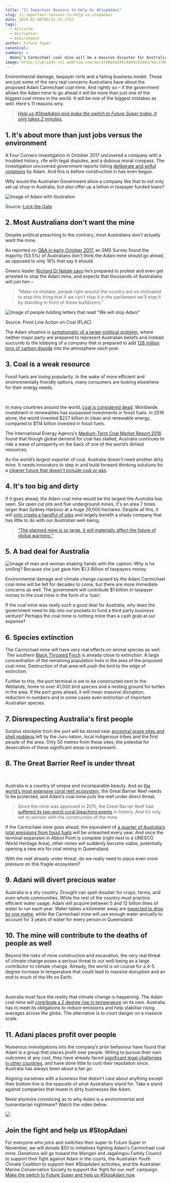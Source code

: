 ```yaml
---
title: "11 Important Reasons to Help Us #StopAdani"
slug: 11-important-reasons-to-help-us-stopadani
date: 2019-02-06T09:51:31.275Z
tags: 
  - Activism
  - Disruption
  - Environment
author: Future Super
canonical: 
summary: >-
  Adani’s Carmichael coal mine will be a massive disaster for Australians everywhere, and you can help Future Super stop it. Find out more. 
image: https://uploads-ssl.webflow.com/5ec37dbb4834014045cd346d/5ec37dbc48340173a0cd3dad_stop%20adani%20(1).jpg
---
```


Environmental damage, taxpayer rorts and a failing business model. These are just some of the very real concerns Australians have about the proposed Adani Carmichael coal mine. And rightly so – if the government allows the Adani mine to go ahead it will be more than just one of the biggest coal mines in the world. It will be one of the biggest mistakes as well. Here's 11 reasons why.

> [_Help us #StopAdani and make the switch to Future Super today. It only takes 2 minutes._](https://www.myfuturesuper.com.au/switch/stopadani)

1\. It's about more than just jobs versus the environment
---------------------------------------------------------

A Four Corners investigation in October 2017 uncovered a company with a troubled history, rife with legal disputes, and a dubious moral compass. The investigation uncovered government reports listing [deliberate and wilful violations](http://www.abc.net.au/4corners/digging-into-adani/9008500) by Adani. And this is before construction in has even begun.

Why would the Australian Government allow a company like that to not only set up shop in Australia, but also offer up a billion in taxpayer funded loans?

![Image of Adani with illustration](https://lh4.googleusercontent.com/rYBZ0RU002qPPnSg2MvECMj1MRLts-EEicfY9KStWSNG1PZ9SGo24DFNRzbW176hwiWPn5zNHbAp9VEVegbZeNOKDh4o4eaLBtHGtrXu3HUl3XGNLYXThtZQQL8Y2-IfB5F4urSp)

‍Source: [Lock the Gate](https://twitter.com/lockthegate/status/629609201199919104)

2\. Most Australians don't want the mine
----------------------------------------

Despite political preaching to the contrary, most Australians don't actually want the mine.

As reported on [Q&A in early October 2017](http://www.roymorgan.com/findings/7364-roy-morgan-snap-sms-survey-adani-coal-mine-october-2017-201710130323), an SMS Survey found the majority (53.5%) of Australians don’t think the Adani mine should go ahead, as opposed to only 16% that say it should.

Greens leader [Richard Di Natale says](http://www.theaustralian.com.au/national-affairs/adani-mine-wont-happen-greens-predict/news-story/7899ecf20b5897750ab1725a5e815f91) he’s prepared to protest and even get arrested to stop the Adani mine, and expects that thousands of Australians will join him –

> “Make no mistake, people right around the country are so motivated to stop this thing that if we can’t stop it in the parliament we’ll stop it by standing in front of those bulldozers.”

![Image of people holding letters that read "We will stop Adani"](https://lh5.googleusercontent.com/JGRfJbm_Bam99lTuplMD7goHLBnA2fTbeHPmJ1NDMjIou4H5hwhnMdwW1tQfkk6tWpBuVj5q9NrOVMApwJ8zPxq-sidy4hmyYkdlUcmq5mcowosr2ngK_z9WFAkuu-sAxGJAvYGC)

Source: Front Line Action on Coal (FLAC)

The Adani situation is [symptomatic of a larger political problem](https://newmatilda.com/2017/10/10/adanis-coal-mine-is-a-symptom-of-the-crisis-in-australian-politics/), where neither major party are prepared to represent Australian beliefs and instead succumb to the lobbying of a company that is prepared to add [128 million tons of carbon dioxide](https://sputniknews.com/asia/201704041052259467-environmentalists-alarmed-by-coal-mine/) into the atmosphere _each year_.

3\. Coal is a weak resource
---------------------------

Fossil fuels are losing popularity. In the wake of more efficient and environmentally friendly options, many consumers are looking elsewhere for their energy needs.

 

In many countries around the world, [coal is considered dead](https://www.ft.com/content/702822b6-46f0-11e7-8d27-59b4dd6296b8). Worldwide, investment in renewables has surpassed investments in fossil fuels. In 2016 alone, the world invested $227 billion in clean and renewable energy, compared to $114 billion invested in fossil fuels.  

The International Energy Agency’s [Medium-Term Coal Market Report 2016](http://www.iea.org/bookshop/735-Medium-Term_Coal_Market_Report_2016) found that though global demand for coal has stalled, Australia continues to ride a wave of prosperity on the back of one of the world’s dirtiest resources.

As the world’s largest exporter of coal, Australia doesn't need another dirty mine. It needs innovators to step in and build forward-thinking solutions for a [cleaner future that doesn't include coal or gas](https://www.acf.org.au/clean_energy_target_lie).

4\. It's too big and dirty
--------------------------

If it goes ahead, the Adani coal mine would be the largest the Australia has seen. Six open cut pits and five underground mines, it's an area 7 times larger than Sydney Harbour at a huge 28,000 hectares. Despite all this, it will [only create a handful of jobs](https://newmatilda.com/2017/10/10/adanis-coal-mine-is-a-symptom-of-the-crisis-in-australian-politics/) and largely benefit a shady company that has little to do with our Australian well-being.

> [“The planned mine is so large, it will materially affect the future of global warming.”](https://newmatilda.com/2017/10/10/adanis-coal-mine-is-a-symptom-of-the-crisis-in-australian-politics/)

5\. A bad deal for Australia
----------------------------

![Image of man and woman shaking hands with the caption: Why is he smiling? Because she just gave him $1.3 Billion of taxpayers money](https://uploads-ssl.webflow.com/5ec37dbb4834014045cd346d/5ec37dbc4834015d02cd3db8_why%20is%20he%20smiling%20(1).png)

Environmental damage and climate change caused by the Adani Carmichael coal mine will be felt for decades to come, but there are more immediate concerns as well. The government will contribute $1 billion in taxpayer money to the coal mine in the form of a 'loan’.

If the coal mine was really such a good deal for Australia, why does the government need to dip into our pockets to fund a third party business venture? Perhaps the coal mine is nothing more than a cash grab at our expense?

6\. Species extinction
----------------------

The Carmichael mine will have very real effects on animal species as well.  The southern [Black Throated Finch](http://m.greenpeace.org/australia/Global/australia/140218_Black-throated%20finch%20GP%20fact%20sheet%20FINAL.pdf) is already close to extinction. A large concentration of the remaining population lives in the area of the proposed coal mine. Destruction of that area will push the bird to the edge of extinction.

Further to this, the port terminal is set to be constructed next to the Wetlands, home to over 41,000 bird species and a nesting ground for turtles in the area. If the port goes ahead, it will mean massive disruption, reduction in numbers and in some cases even extinction of important Australian species.

7\. Disrespecting Australia's first people
------------------------------------------

Surplus stockpile from the port will be stored near [ancestral grave sites and shell middens](http://www.smh.com.au/lifestyle/murky-waters-20130701-2p5zz.html) left by the Juru nation, local indigenous tribes and the first people of the area. Only 50 metres from these sites, the potential for desecration of these significant areas is everpresent.

8\. The Great Barrier Reef is under threat
------------------------------------------

 

Australia is a country of unique and incomparable beauty. And as [the world’s most extensive coral reef ecosystem](http://whc.unesco.org/en/list/154), the Great Barrier Reef needs to be protected, and Adani’s coal mine puts the reef under direct threat.

> Since the mine was approved in 2015, the Great Barrier Reef had [suffered its two worst coral bleaching events](http://www.abc.net.au/news/2017-06-22/godfather-of-coral-urges-adani-mine-approval-rethink/8639082) in history. And it’s only set to worsen with the construction of the mine.

If the Carmichael mine goes ahead, the equivalent of [a quarter of Australia’s total emissions from fossil fuels](https://www.theguardian.com/commentisfree/2017/apr/07/its-either-adani-or-the-great-barrier-reef-are-we-willing-to-fight-for-a-wonder-of-the-world) will be unleashed every year. And once the terminal expansion in Abbot Point is complete (right next to a UNESCO World Heritage Area), other mines will suddenly become viable, potentially opening a new era for coal mining in Queensland.

With the reef already under threat, do we really need to place even more pressure on this fragile ecosystem?

9\. Adani will divert precious water
------------------------------------

Australia is a dry country. Drought can spell disaster for crops, farms, and even whole communities. While the rest of the country must practice efficient water usage, Adani will acquire between 5 and 12 billion litres of water to run each year. Water tables a kilometer away are [expected to drop by one metre](http://m.greenpeace.org/australia/en/high/news/climate/Top-10-reasons-why-Carmichael-mega-mine-is-a-REALLY-bad-idea/), while the Carmichael mine will use enough water annually to account for 3 years of water for every person in Queensland.

10\. The mine will contribute to the deaths of people as well
-------------------------------------------------------------

Beyond the risks of mine construction and excavation, the very real threat of climate change poses a serious threat to our well-being as a large contributor to climate change. Already, the world is on course for a 4-5 degree increase in temperature that could lead to massive disruption and an end to much of the life on Earth.

 

Australia must face the reality that climate change is happening. The Adani coal mine will [contribute a 2 degree rise in temperature](http://www.smh.com.au/comment/this-is-not-rhetoric-approving-the-adani-coal-mine-will-kill-people-20170518-gw7nv9.html) on its own. Australia has to meet its obligations to reduce emissions and help stabilise rising averages across the globe. The alternative is to court danger on a massive scale.

11\. Adani places profit over people
------------------------------------

Numerous investigations into the company’s prior behaviour have found that Adani is a group that places profit over people. Willing to pursue their own outcomes at any cost, they have already faced [significant legal challenges in other countries](http://www.abc.net.au/4corners/digging-into-adani/9008500), and have done little to curb their reputation since. Australia has always been about a fair go.

Aligning ourselves with a business that doesn't care about anything except their bottom line is the opposite of what Australians stand for. Take a stand against companies that invest in dirty businesses like Adani.

Need anymore convincing as to why Adani is a environmental and humanitarian nightmare? Watch the video below.

![](https://lh6.googleusercontent.com/utk5j1uQdt8JPq6SZ-p2Z_GEHoM16NcRSRiXAH8PtS7JZezW9BPOuFk4JGWZPYL4s-4irYzWvT7rzNRGiNctFueI8l-Sa4jN9hFZ78gO5Mb7U6BaNX3dg4or4v337cYrlfj2y6-f)

Join the fight and help us #StopAdani
-------------------------------------

For everyone who joins and switches their super to Future Super in November, we will donate $50 to initiatives fighting Adani's Carmichael coal mine. Donations will go toward the Wangan and Jagalingou Family Council to support their fight against Adani in the courts, the Australian Youth Climate Coalition to support their #StopAdani activities, and the Australian Marine Conservation Society to support the ‘fight for our reef’ campaign. [Make the switch to Future Super and help us #StopAdani now](https://www.myfuturesuper.com.au/join).

